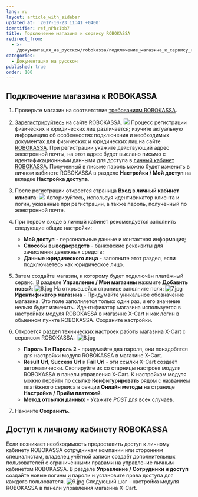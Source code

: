 ```yaml
---
lang: ru
layout: article_with_sidebar
updated_at: '2017-10-23 11:41 +0400'
identifier: ref_nPhzIbb7
title: Подключение магазина к сервису ROBOKASSA
redirect_from:
  - >-
    /документация_на_русском/robokassa/подключение_магазина_к_сервису_robokassa.html
categories:
  - Документация на русском
published: true
order: 100
---
```



## Подключение магазина к ROBOKASSA

1.  Проверьте магазин на соответствие [требованиям ROBOKASSA](https://www.robokassa.ru/ru/Requirements.aspx "Подключение магазина к сервису ROBOKASSA"). 
2.  [Зарегистрируйтесь](https://partner.robokassa.ru/Reg/Register?culture=ru) на сайте ROBOKASSA.
    ![]({{site.baseurl}}/attachments/7504667/7602358.png)
Процесс регистрации физических и юридических лиц различается; изучите актуальную информацию об особенностях подключения и необходимых документах для физических и юридических лиц на сайте [ROBOKASSA](https://www.robokassa.ru/ru/Contract.aspx "Подключение магазина к сервису ROBOKASSA").
При регистрации укажите действующий адрес электронной почты, на этот адрес будет выслано письмо c идентификационными данными для доступа в [личный кабинет ROBOKASSA](https://partner.robokassa.ru/Home/Index "Подключение магазина к сервису ROBOKASSA"). Полученный в письме пароль можно будет изменить в личном кабинете ROBOKASSA в разделе **Настройки / Мой доступ** на вкладке **Настройка доступа**.
3.  После регистрации откроется страница **Вход в личный кабинет клиента**:
    ![]({{site.baseurl}}/attachments/7504667/7602359.png)
    Авторизуйтесь, используя идентификатор клиента и логин, указанные при регистрации, а также пароль, полученный по электронной почте.
4.  При первом входе в личный кабинет рекомендуется заполнить следующие общие настройки:

    *   **Мой доступ** - персональные данные и контактная информация;
    *   **Способы выводасредств** - банковские реквизиты для зачисления денежных средств;
    *   **Данные юридического лица** - заполните этот раздел, если подключаетесь как юридическое лицо.
5.  Затем создайте магазин, к которому будет подключён платёжный сервис. В разделе **Управление / Мои магазины** нажмите **Добавить новый**:
    ![6.jpg]({{site.baseurl}}/attachments/ref_nPhzIbb7/6.jpg)
    На открывшейся странице заполните поля:
    ![7.jpg]({{site.baseurl}}/attachments/ref_nPhzIbb7/7.jpg)
    **Идентификатор магазина** - Придумайте уникальное обозначение магазина. Это поле заполняется только один раз, и его значение нельзя будет изменить. Идентификатор магазина используется в настройках модуля ROBOKASSA в магазине X-Cart и как логин в обменном пункте ROBOKASSA. Сохраните настройки.
6.  Откроется раздел технических настроек работы магазина X-Cart с сервисом ROBOKASSA: 
        ![8.jpg]({{site.baseurl}}/attachments/ref_nPhzIbb7/8.jpg)
    *   **Пароль 1** и **Пароль 2** - придумайте два пароля, они понадобятся для настройки модуля ROBOKASSA в магазине X-Cart.
    *   **Result Url**, **Success Url** и **Fail Url** - эти ссылки X-Cart создаёт автоматически. Скопируйте их со старницы настроек модуля ROBOKASSA в панели управления X-Cart. К настройкам модуля можно перейти по ссылке **Конфигурировать** рядом с названием платёжного сервиса в секции **Онлайн методы** на странице **Настройка / Приём платежей**.
    *   **Метод отсылки данных** - Укажите _POST_ для всех случаев.
7.  Нажмите **Сохранить**.

## Доступ к личному кабинету ROBOKASSA

Если возникает необходимость предоставить доступ к личному кабинету ROBOKASSA сотрудникам компании или сторонним специалистам, владелец учётной записи создаёт дополнительных пользователей с ограниченными правами на управление личным кабинетом ROBOKASSA. В разделе **Управление / Сотрудники и доступ** создайте новые логины и пароли и установите права доступа для каждого пользователя.
![9.jpg]({{site.baseurl}}/attachments/ref_nPhzIbb7/9.jpg)
Следующий шаг - настройка модуля ROBOKASSA в панели управления магазина X-Cart.
